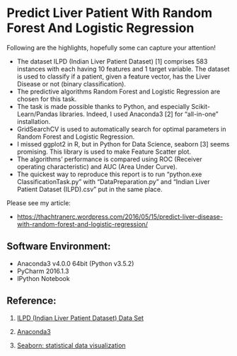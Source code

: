 # Predict Liver Patient With Random Forest And Logistic Regression

Following are the highlights, hopefully some can capture your attention!

* The dataset ILPD (Indian Liver Patient Dataset) [1]  comprises 583 instances with each having 10 features and 1 target variable. The dataset is used to classify if a patient, given a feature vector, has the Liver Disease or not (binary classification).
* The predictive algorithms Random Forest and Logistic Regression are chosen for this task.
* The task is made possible thanks to Python, and especially Scikit-Learn/Pandas libraries. Indeed, I used Anaconda3 [2] for “all-in-one” installation.
* GridSearchCV is used to automatically search for optimal parameters in Random Forest and Logistic Regression.
* I missed ggplot2 in R, but in Python for Data Science, seaborn [3] seems promising. This library is used to make Feature Scatter plot.
* The algorithms’ performance is compared using ROC (Receiver operating characteristic) and AUC (Area Under Curve).
* The quickest way to reproduce this report is to run “python.exe ClassificationTask.py” with “DataPreparation.py” and “Indian Liver Patient Dataset (ILPD).csv” put in the same place.

Please see my article:

* https://thachtranerc.wordpress.com/2016/05/15/predict-liver-disease-with-random-forest-and-logistic-regression/

## Software Environment:

* Anaconda3 v4.0.0 64bit (Python v3.5.2)
* PyCharm 2016.1.3
* IPython Notebook

## Reference:

1. [ILPD (Indian Liver Patient Dataset) Data Set](http://archive.ics.uci.edu/ml/datasets/ILPD+%28Indian+Liver+Patient+Dataset%29)

2. [Anaconda3](https://www.continuum.io/downloads)

3. [Seaborn: statistical data visualization](https://stanford.edu/~mwaskom/software/seaborn/)
